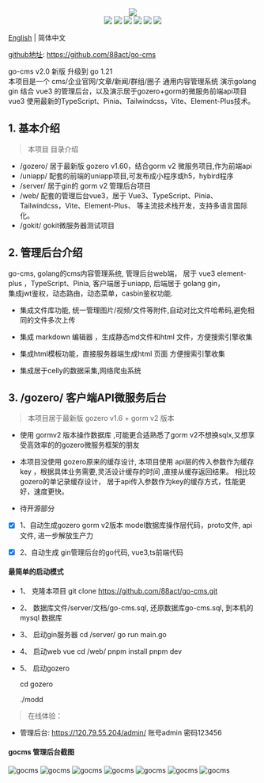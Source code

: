 <div align=center>
<img src="https://www.88act.com/cms/logo.png"   />
</div>
<div align=center>
<img src="https://img.shields.io/badge/golang-1.21-blue"/>
<img src="https://img.shields.io/badge/go-zero-blue"/>
<img src="https://img.shields.io/badge/gin-1.6.3-blue"/>
<img src="https://img.shields.io/badge/vue-3.3.7-blue"/> 
<img src="https://img.shields.io/badge/vite-4.5.0-blue"/> 
<img src="https://img.shields.io/badge/typescript-5.2.2-blue"/> 
 
</div>

[English](./README-en.md) | 简体中文

 
[github地址](https://github.com/88act/go-cms): https://github.com/88act/go-cms
 
go-cms v2.0 新版 升级到 go 1.21    
本项目是一个 cms/企业官网/文章/新闻/群组/圈子 通用内容管理系统 
演示golang gin  结合 vue3 的管理后台，以及演示居于gozero+gorm的微服务前端api项目 
vue3 使用最新的TypeScript、Pinia、Tailwindcss，Vite、Element-Plus技术。



 
## 1. 基本介绍

> 本项目 目录介绍
-  /gozero/ 居于最新版 gozero v1.60，结合gorm v2 微服务项目,作为前端api
-  /uniapp/ 配套的前端的uniapp项目,可发布成小程序或h5，hybird程序 
-  /server/ 居于gin的 gorm v2 管理后台项目
-  /web/ 配套的管理后台vue3，居于 Vue3、TypeScript、Pinia、Tailwindcss，Vite、Element-Plus、 等主流技术栈开发，支持多语言国际化。
-  /gokit/ gokit微服务器测试项目
 


## 2.  管理后台介绍
go-cms, golang的cms内容管理系统,
  管理后台web端， 居于 vue3 element-plus ，TypeScript、Pinia,
  客户端居于uniapp,
  后端居于 golang gin，  
  集成jwt鉴权，动态路由，动态菜单，casbin鉴权功能. 

-  集成文件库功能, 统一管理图片/视频/文件等附件,自动对比文件哈希码,避免相同的文件多次上传

-  集成 markdown 编辑器 ，生成静态md文件和html 文件，方便搜索引擎收集

-  集成html模板功能，直接服务器端生成html 页面 方便搜索引擎收集

-  集成居于celly的数据采集,网络爬虫系统
                                                      
                                                      
## 3.  /gozero/ 客户端API微服务后台 

>  本项目居于最新版 gozero v1.6 + gorm v2 版本 
-  使用 gormv2 版本操作数据库 ,可能更合适熟悉了gorm v2不想换sqlx,又想享受高效率的的gozero微服务框架的朋友   
-  本项目没使用 gozero原来的缓存设计, 本项目使用 api层的传入参数作为缓存key ，根据具体业务需要,灵活设计缓存的时间 ,直接从缓存返回结果。 相比较gozero的单记录缓存设计， 居于api传入参数作为key的缓存方式，性能更好，速度更快。  
 
-  待开源部分   
- [x] 1、自动生成gozero gorm v2版本 model数据库操作层代码，proto文件, api文件, 进一步解放生产力 
- [x] 2、自动生成 gin管理后台的go代码, vue3,ts前端代码 
  

####  最简单的启动模式
- 1、  克隆本项目
    git clone https://github.com/88act/go-cms.git

- 2、 数据库文件/server/文档/go-cms.sql, 还原数据库go-cms.sql, 到本机的mysql 数据库

- 3、 启动gin服务器 
      cd /server/
      go run main.go 

- 4、 启动web vue
      cd /web/ 
      pnpm install 
      pnpm dev 

- 5、 启动gozero  

    cd gozero

    ./modd  
 



> 在线体验： 
- 管理后台: https://120.79.55.204/admin/  账号admin  密码123456    
####  gocms 管理后台截图
![gocms](https://www.88act.com/cms/cms1.jpg)
![gocms](https://www.88act.com/cms/cms2.jpg)
![gocms](https://www.88act.com/cms/cms3.jpg)
![gocms](https://www.88act.com/cms/cms4.jpg)
![gocms](https://www.88act.com/cms/cms5.jpg)
![gocms](https://www.88act.com/cms/cms6.jpg)
![gocms](https://www.88act.com/cms/cms7.jpg)
